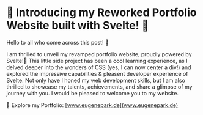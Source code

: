 # 🚀 Introducing my Reworked Portfolio Website built with Svelte! 🎉

Hello to all who come across this post! 👋

I am thrilled to unveil my revamped portfolio website, proudly powered by Svelte!🌟 This little side project has been a cool learning experience, as I delved deeper into the wonders of CSS (yes, I can now center a div!) and explored the impressive capabilities & pleasent developer experience of Svelte. Not only have I honed my web development skills, but I am also thrilled to showcase my talents, achievements, and share a glimpse of my journey with you. I would be pleased to welcome you to my website.

🔗 Explore my Portfolio: [www.eugenepark.de](www.eugenepark.de)
